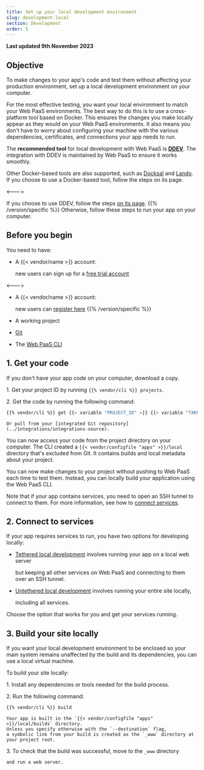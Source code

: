 ```yaml
---
title: Set up your local development environment
slug: development-local
section: Development
order: 5
---
```


**Last updated 9th November 2023**



## Objective  

To make changes to your app's code and test them without affecting your production environment, 
set up a local development environment on your computer.

For the most effective testing, you want your local environment to match your Web PaaS environments.
The best way to do this is to use a cross-platform tool based on Docker.
This ensures the changes you make locally appear as they would on your Web PaaS environments.
It also means you don't have to worry about configuring your machine with
the various dependencies, certificates, and connections your app needs to run.

The **recommended tool** for local development with Web PaaS is **[DDEV](.././.-ddev)**.
The integration with DDEV is maintained by Web PaaS to ensure it works smoothly.


<!-- Web PaaS -->
Other Docker-based tools are also supported, such as [Docksal](.././.-docksal) and [Lando](.././.-lando).
If you choose to use a Docker-based tool, follow the steps on its page.

<--->
<!-- Upsun -->
If you choose to use DDEV, follow the steps [on its page](.././.-ddev).
{{% /version/specific %}}
Otherwise, follow these steps to run your app on your computer.

## Before you begin

You need to have:

<!-- Web PaaS -->
- A {{< vendor/name >}} account:

  new users can sign up for a [free trial account](https://auth.api.platform.sh/register)

<--->
<!-- Upsun -->
- A {{< vendor/name >}} account:

  new users can [register here](https://upsun.com/register/)
{{% /version/specific %}}
- A working project

- [Git](https://git-scm.com/downloads)

- The [Web PaaS CLI](../administration/administration-cli)


## 1. Get your code

If you don't have your app code on your computer, download a copy.

1\.  Get your project ID by running `{{% vendor/cli %}} projects`.


2\.  Get the code by running the following command:


```bash
{{% vendor/cli %}} get {{< variable "PROJECT_ID" >}} {{< variable "TARGET_DIRECTORY_NAME" >}}
```

    Or pull from your [integrated Git repository](../integrations/integrations-source).

You can now access your code from the project directory on your computer.
The CLI created a `{{< vendor/configfile "apps" >}}/local` directory that's excluded from Git. 
It contains builds and local metadata about your project.

You can now make changes to your project without pushing to Web PaaS each time to test them. 
Instead, you can locally build your application using the Web PaaS CLI.

Note that if your app contains services, you need to open an SSH tunnel to connect to them.
For more information, see how to [connect services](../../add-services#2-connect-the-service).

## 2. Connect to services

If your app requires services to run, you have two options for developing locally:

- [Tethered local development](.././.-tethered) involves running your app on a local web server

  but keeping all other services on Web PaaS and connecting to them over an SSH tunnel.
- [Untethered local development](.././.-untethered) involves running your entire site locally,

  including all services.

Choose the option that works for you and get your services running.

## 3. Build your site locally

If you want your local development environment to be enclosed 
so your main system remains unaffected by the build and its dependencies, 
you can use a local virtual machine.

To build your site locally:

1\.  Install any dependencies or tools needed for the build process.


2\.  Run the following command:


```bash
{{% vendor/cli %}} build
```

    Your app is built in the `{{< vendor/configfile "apps" >}}/local/builds` directory.
    Unless you specify otherwise with the `--destination` flag,
    a symbolic link from your build is created as the `_www` directory at your project root.

3\.  To check that the build was successful, move to the `_www` directory

    and run a web server.
